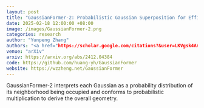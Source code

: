 ```yaml
---
layout: post
title: "GaussianFormer-2: Probabilistic Gaussian Superposition for Efficient 3D Occupancy Prediction"
date: 2025-02-18 12:00:00 +08:00
image: /images/GaussianFormer-2.png
categories: research
author: "Yunpeng Zhang"
authors: "<a href="https://scholar.google.com/citations?&user=LKVgsk4AAAAJ">Yuanhui Huang</a>, Amonnut Thammatadatrakoon, Wenzhao Zheng, <strong>Yunpeng Zhang</strong>, Dalong Du, Jiwen Lu"
venue: "arXiv"
arxiv: https://arxiv.org/abs/2412.04384
code: https://github.com/huang-yh/GaussianFormer
website: https://wzzheng.net/GaussianFormer
---
```

GaussianFormer-2 interprets each Gaussian as a probability distribution of its neighborhood being occupied and conforms to probabilistic multiplication to derive the overall geometry.